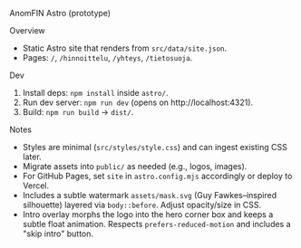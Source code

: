 AnomFIN Astro (prototype)

Overview
- Static Astro site that renders from `src/data/site.json`.
- Pages: `/`, `/hinnoittelu`, `/yhteys`, `/tietosuoja`.

Dev
1) Install deps: `npm install` inside `astro/`.
2) Run dev server: `npm run dev` (opens on http://localhost:4321).
3) Build: `npm run build` → `dist/`.

Notes
- Styles are minimal (`src/styles/style.css`) and can ingest existing CSS later.
- Migrate assets into `public/` as needed (e.g., logos, images).
- For GitHub Pages, set `site` in `astro.config.mjs` accordingly or deploy to Vercel.
- Includes a subtle watermark `assets/mask.svg` (Guy Fawkes–inspired silhouette) layered via `body::before`. Adjust opacity/size in CSS.
- Intro overlay morphs the logo into the hero corner box and keeps a subtle float animation. Respects `prefers-reduced-motion` and includes a "skip intro" button.
